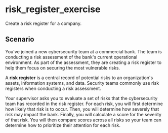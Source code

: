 # risk_register_exercise
Create a risk register for a company. 

## Scenario

You've joined a new cybersecurity team at a commercial bank. The team is conducting a risk assessment of the bank's current operational environment. As part of the assessment, they are creating a risk register to help them focus on securing the most vulnerable risks.

A **risk register** is a central record of potential risks to an organization's assets, information systems, and data. Security teams commonly use risk registers when conducting a risk assessment.

Your supervisor asks you to evaluate a set of risks that the cybersecurity team has recorded in the risk register. For each risk, you will first determine how likely that risk is to occur. Then, you will determine how severely that risk may impact the bank. Finally, you will calculate a score for the severity of that risk. You will then compare scores across all risks so your team can determine how to prioritize their attention for each risk.
